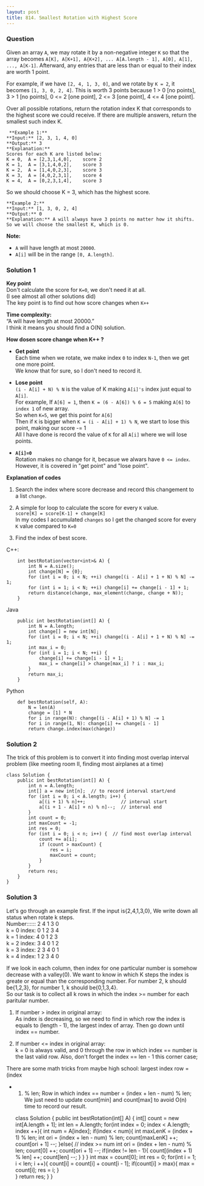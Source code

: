 ```yaml
---
layout: post
title: 814. Smallest Rotation with Highest Score
---
```

### Question
 Given an array `A`, we may rotate it by a non-negative integer `K` so that
the array becomes `A[K], A[K+1], A{K+2], ... A[A.length - 1], A[0], A[1], ...,
A[K-1]`.  Afterward, any entries that are less than or equal to their index
are worth 1 point.

For example, if we have `[2, 4, 1, 3, 0]`, and we rotate by `K = 2`, it
becomes `[1, 3, 0, 2, 4]`.  This is worth 3 points because 1 > 0 [no points],
3 > 1 [no points], 0 <= 2 [one point], 2 <= 3 [one point], 4 <= 4 [one point].

Over all possible rotations, return the rotation index K that corresponds to
the highest score we could receive.  If there are multiple answers, return the
smallest such index K.

    
    
     **Example 1:**
    **Input:** [2, 3, 1, 4, 0]
    **Output:** 3
    **Explanation:** 
    Scores for each K are listed below: 
    K = 0,  A = [2,3,1,4,0],    score 2
    K = 1,  A = [3,1,4,0,2],    score 3
    K = 2,  A = [1,4,0,2,3],    score 3
    K = 3,  A = [4,0,2,3,1],    score 4
    K = 4,  A = [0,2,3,1,4],    score 3
    

So we should choose K = 3, which has the highest score.



    
    
    **Example 2:**
    **Input:** [1, 3, 0, 2, 4]
    **Output:** 0
    **Explanation:** A will always have 3 points no matter how it shifts.
    So we will choose the smallest K, which is 0.
    

**Note:**

  * `A` will have length at most `20000`.
  * `A[i]` will be in the range `[0, A.length]`.

### Solution 1
 **Key point**  
Don't calculate the score for `K=0`, we don't need it at all.  
(I see almost all other solutions did)  
The key point is to find out how score changes when `K++`

 **Time complexity:**  
“A will have length at most 20000.”  
I think it means you should find a O(N) solution.

 **How dosen score change when K++ ?**

  *  **Get point**  
Each time when we rotate, we make index `0` to index `N-1`, then we get one
more point.  
We know that for sure, so I don't need to record it.

  *  **Lose point**  
`(i - A[i] + N) % N` is the value of K making `A[i]'s` index just equal to
`A[i]`.  
For example, If `A[6] = 1`, then `K = (6 - A[6]) % 6 = 5` making `A[6]` to
`index 1` of new array.  
So when `K=5`, we get this point for `A[6]`  
Then if `K` is bigger when `K = (i - A[i] + 1) % N`, we start to lose this
point, making our score -= 1  
All I have done is record the value of `K` for all `A[i]` where we will lose
points.

  *  **`A[i]=0`**  
Rotation makes no change for it, becasue we alwars have `0 <= index`.  
However, it is covered in "get point" and "lose point".

 **Explanation of codes**

  1. Search the index where score decrease and record this changement to a list `change`.
  2. A simple for loop to calculate the score for every `K` value.  
`score[K] = score[K-1] + change[K]`  
In my codes I accumulated `changes` so I get the changed score for every `K`
value compared to `K=0`

  3. Find the index of best score.

C++:

    
    
        int bestRotation(vector<int>& A) {
            int N = A.size();
            int change[N] = {0};
            for (int i = 0; i < N; ++i) change[(i - A[i] + 1 + N) % N] -= 1;
            for (int i = 1; i < N; ++i) change[i] += change[i - 1] + 1;
            return distance(change, max_element(change, change + N));
        }
    

Java

    
    
        public int bestRotation(int[] A) {
            int N = A.length;
            int change[] = new int[N];
            for (int i = 0; i < N; ++i) change[(i - A[i] + 1 + N) % N] -= 1;
            int max_i = 0;
            for (int i = 1; i < N; ++i) {
                change[i] += change[i - 1] + 1;
                max_i = change[i] > change[max_i] ? i : max_i;
            }
            return max_i;
        }
    

Python

    
    
        def bestRotation(self, A):
            N = len(A)
            change = [1] * N
            for i in range(N): change[(i - A[i] + 1) % N] -= 1
            for i in range(1, N): change[i] += change[i - 1]
            return change.index(max(change))
    


### Solution 2
The trick of this problem is to convert it into finding most overlap interval
problem (like meeting room II, finding most airplanes at a time)

    
    
    class Solution {
        public int bestRotation(int[] A) {
            int n = A.length;
            int[] a = new int[n];  // to record interval start/end
            for (int i = 0; i < A.length; i++) {
                a[(i + 1) % n]++;             // interval start
                a[(i + 1 - A[i] + n) % n]--;  // interval end
            }
            int count = 0;
            int maxCount = -1;
            int res = 0;
            for (int i = 0; i < n; i++) {  // find most overlap interval
                count += a[i];
                if (count > maxCount) {
                    res = i;
                    maxCount = count;
                }
            }
            return res;
        }
    }
    


### Solution 3
Let's go through an example first. If the input is{2,4,1,3,0}, We write down
all status when rotate k steps.  
Number:::::: 2 4 1 3 0  
k = 0 index: 0 1 2 3 4  
k = 1 index: 4 0 1 2 3  
k = 2 index: 3 4 0 1 2  
k = 3 index: 2 3 4 0 1  
k = 4 index: 1 2 3 4 0

If we look in each column, then index for one particular number is somehow
decrease with a valley(0). We want to know in which K steps the index is
greate or equal than the corresponding number. For number 2, k should
be{1,2,3}, for number 1, k should be{0,1,3,4}.  
So our task is to collect all k rows in which the index >= number for each
paritular number.

  1. If number > index in original array:  
As index is decreasing, so we need to find in which row the index is equals to
(length - 1), the largest index of array. Then go down until index == number.

  2. If number <= index in original array:  
k = 0 is always valid, and 0 through the row in which index == number is the
last valid row. Also, don't forget the index == len - 1 this corner case;

There are some math tricks from maybe high school: largest index row = (index
+ 1) % len; Row in which index == number = (index + len - num) % len;  
We just need to update count[min] and count[max] to avoid O(n) time to record
our result.

    
    
    class Solution {
        public int bestRotation(int[] A) {
            int[] count = new int[A.length + 1];
            int len = A.length;
            for(int index = 0; index < A.length; index ++){
                int num = A[index];
                if(index < num){
                    int maxLenK = (index + 1) % len;
                    int ori = (index + len - num) % len;
                    count[maxLenK] ++;
                    count[ori + 1] --;
                }else{      // index >= num
                    int ori = (index + len - num) % len;
                    count[0] ++;
                    count[ori + 1] --;
                    if(index != len - 1){
                        count[(index + 1) % len] ++;
                        count[len] --;
                    }
                }
            }
            int max = count[0];
            int res = 0;
            for(int i = 1; i < len; i ++){
                count[i] = count[i] + count[i - 1];
                if(count[i] > max){
                    max = count[i];
                    res = i;
                }            
            }
            return res;
        }
    }
    



